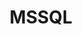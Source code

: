 ---
draft: false
title: MSSQL
content:
  id: mssql
  name: MSSQL
  website: https://www.microsoft.com/en-us/sql-server/sql-server-2019
  short_description: "SQL Server 2019 is a modern data platform designed to tackle the challenges of today's data professional."
---